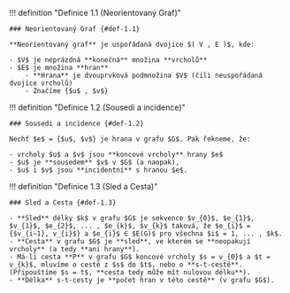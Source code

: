
<a id="def-1.1"></a>
!!! definition "Definice 1.1 (Neorientovaný Graf)"
    
    ### Neorientovaný Graf {#def-1.1}

    **Neorientovaný graf** je uspořádaná dvojice $( V , E )$, kde:
    
    - $V$ je neprázdná **konečná** množina **vrcholů**
    - $E$ je množina **hran**
        - **Hrana** je dvouprvková podmnožina $V$ (čili neuspořádaná dvojice vrcholů)
        - Značíme {$u$ , $v$}


<a id="def-1.2"></a>
!!! definition "Definice 1.2 (Sousedi a incidence)"

    ### Sousedi a incidence {#def-1.2}

    Nechť $e$ = {$u$, $v$} je hrana v grafu $G$. Pak řekneme, že: 
    
    - vrcholy $u$ a $v$ jsou **koncové vrcholy** hrany $e$
    - $u$ je **sousedem** $v$ v $G$ (a naopak), 
    - $u$ i $v$ jsou **incidentní** s hranou $e$. 


<a id="def-1.3"></a>
!!! definition "Definice 1.3 (Sled a Cesta)"

    ### Sled a Cesta {#def-1.3}
    
    - **Sled** délky $k$ v grafu $G$ je sekvence $v_{0}$, $e_{1}$, $v_{1}$, $e_{2}$, ... , $e_{k}$, $v_{k}$ taková, že $e_{i}$ = {$v_{i−1}, v_{i}$} a $e_{i}$ ∈ $E(G)$ pro všechna $i$ = 1, ... , $k$.
    - **Cesta** v grafu $G$ je **sled**, ve kterém se **neopakují vrcholy** (a tedy **ani hrany**).
    - Má-li cesta **P** v grafu $G$ koncové vrcholy $s = v_{0}$ a $t = v_{k}$, mluvíme o cestě z $s$ do $t$, nebo o **s-t-cestě**. (Připouštíme $s = t$, **cesta tedy může mít nulovou délku**).
    - **Délka** s-t-cesty je **počet hran v této cestě** (v grafu $G$).
